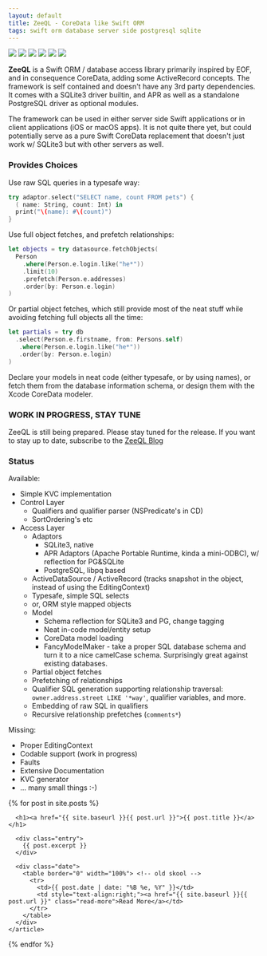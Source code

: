 ```yaml
---
layout: default
title: ZeeQL - CoreData like Swift ORM
tags: swift orm database server side postgresql sqlite
---
```


<p>
  <img src="https://img.shields.io/badge/swift-3-blue.svg" />
  <img src="https://img.shields.io/badge/swift-4-blue.svg" />
  <img src="https://img.shields.io/badge/os-macOS-green.svg?style=flat" />
  <img src="https://img.shields.io/badge/os-iOS-green.svg?style=flat" />
  <img src="https://img.shields.io/badge/os-tuxOS-green.svg?style=flat" />
  <img src="https://travis-ci.org/ZeeQL/ZeeQL3.svg?branch=master" />
</p>

**ZeeQL**
is a Swift ORM / database access library primarily inspired by EOF, 
and in consequence CoreData, adding some ActiveRecord concepts.
The framework is self contained and doesn't have any 3rd party dependencies.
It comes with a SQLite3 driver builtin,
and APR as well as a standalone PostgreSQL driver as optional modules.

The framework can be used in either server side Swift applications or
in client applications (iOS or macOS apps).
It is not quite there yet, but could potentially serve as a pure Swift
CoreData replacement that doesn't just work w/ SQLite3 but with other
servers as well.

### Provides Choices

Use raw SQL queries in a typesafe way:

```swift
try adaptor.select("SELECT name, count FROM pets") {
  ( name: String, count: Int) in
  print("\(name): #\(count)")
}
```

Use full object fetches, and prefetch relationships:

```swift
let objects = try datasource.fetchObjects(
  Person
    .where(Person.e.login.like("he*"))
    .limit(10)
    .prefetch(Person.e.addresses)
    .order(by: Person.e.login)
)
```

Or partial object fetches, which still provide most of the neat stuff
while avoiding fetching full objects all the time:

```swift
let partials = try db
  .select(Person.e.firstname, from: Persons.self)
   .where(Person.e.login.like("he*"))
   .order(by: Person.e.login)
)
```

Declare your models in neat code (either typesafe, or by using names),
or fetch them from the database information schema,
or design them with the Xcode CoreData modeler.
  
### WORK IN PROGRESS, STAY TUNE

ZeeQL is still being prepared. Please stay tuned for the release.
If you want to stay up to date, subscribe to the
[ZeeQL Blog](http://www.alwaysrightinstitute.com)

### Status

Available:

- Simple KVC implementation
- Control Layer
  - Qualifiers and qualifier parser (NSPredicate's in CD)
  - SortOrdering's etc
- Access Layer
  - Adaptors
    - SQLite3, native
    - APR Adaptors (Apache Portable Runtime, kinda a mini-ODBC),
      w/ reflection for PG&amp;SQLite
    - PostgreSQL, libpq based
  - ActiveDataSource / ActiveRecord
          (tracks snapshot in the object, instead of using the EditingContext)
  - Typesafe, simple SQL selects
  - or, ORM style mapped objects
  - Model
    - Schema reflection for SQLite3 and PG, change tagging
    - Neat in-code model/entity setup
    - CoreData model loading
    - FancyModelMaker - take a proper SQL database schema and turn it to a
      nice camelCase schema.
      Surprisingly great against existing databases.
  - Partial object fetches
  - Prefetching of relationships
  - Qualifier SQL generation supporting relationship traversal:
    `owner.address.street LIKE '*way'`,
     qualifier variables, and more.
  - Embedding of raw SQL in qualifiers
  - Recursive relationship prefetches (`comments*`)

Missing:

- Proper EditingContext
- Codable support (work in progress)
- Faults
- Extensive Documentation
- KVC generator
- ... many small things :-)

<div class="posts">
  {% for post in site.posts %}
    <article class="post">

      <h1><a href="{{ site.baseurl }}{{ post.url }}">{{ post.title }}</a></h1>

      <div class="entry">
        {{ post.excerpt }}
      </div>
      
      <div class="date">
        <table border="0" width="100%"> <!-- old skool -->
          <tr>
            <td>{{ post.date | date: "%B %e, %Y" }}</td>
            <td style="text-align:right;"><a href="{{ site.baseurl }}{{ post.url }}" class="read-more">Read More</a></td>
          </tr>
        </table>
      </div>
    </article>
  {% endfor %}
</div>
